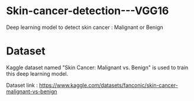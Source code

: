 # Skin-cancer-detection---VGG16
Deep learning model to detect skin cancer : Malignant or Benign

# Dataset 
Kaggle dataset named "Skin Cancer: Malignant vs. Benign" is used to train this deep learning model.

Dataset link : https://www.kaggle.com/datasets/fanconic/skin-cancer-malignant-vs-benign
